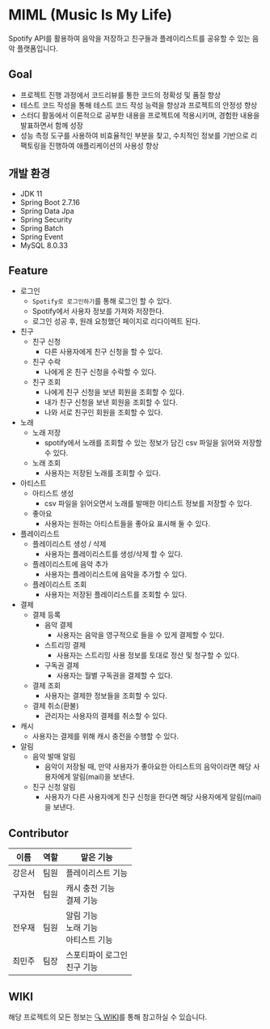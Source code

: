 # MIML (Music Is My Life)
Spotify API를 활용하여 음악을 저장하고 친구들과 플레이리스트를 공유할 수 있는 음악 플랫폼입니다. 

## Goal
- 프로젝트 진행 과정에서 코드리뷰를 통한 코드의 정확성 및 품질 향상
- 테스트 코드 작성을 통해  테스트 코드 작성 능력을 향상과 프로젝트의 안정성 향상
- 스터디 활동에서 이론적으로 공부한 내용을 프로젝트에 적용시키며, 경험한 내용을 발표하면서 함께 성장
- 성능 측정 도구를 사용하여 비효율적인 부분을 찾고, 수치적인 정보를 기반으로 리팩토링을 진행하여 애플리케이션의 사용성 향상

## 개발 환경
- JDK 11
- Spring Boot 2.7.16
- Spring Data Jpa
- Spring Security
- Spring Batch
- Spring Event
- MySQL 8.0.33

## Feature
- 로그인
	- `Spotify로 로그인하기`를 통해 로그인 할 수 있다.
    - Spotify에서 사용자 정보를 가져와 저장한다.
    - 로그인 성공 후, 원래 요청했던 페이지로 리다이렉트 된다.
- 친구
    - 친구 신청
        - 다른 사용자에게 친구 신청을 할 수 있다.
    - 친구 수락
        - 나에게 온 친구 신청을 수락할 수 있다.
    - 친구 조회
		- 나에게 친구 신청을 보낸 회원을 조회할 수 있다.
		- 내가 친구 신청을 보낸 회원을 조회할 수 있다.
		- 나와 서로 친구인 회원을 조회할 수 있다.
- 노래
	- 노래 저장
		- spotify에서 노래를 조회할 수 있는 정보가 담긴 csv 파일을 읽어와 저장할 수 있다.
	- 노래 조회
		- 사용자는 저장된 노래를 조회할 수 있다.
- 아티스트
	- 아티스트 생성
		- csv 파일을 읽어오면서 노래를 발매한 아티스트 정보를 저장할 수 있다.
	- 좋아요
		- 사용자는 원하는 아티스트들을 좋아요 표시해 둘 수 있다. 
- 플레이리스트
	- 플레이리스트 생성 / 삭제
		- 사용자는 플레이리스트를 생성/삭제 할 수 있다.
	- 플레이리스트에 음악 추가
		- 사용자는 플레이리스트에 음악을 추가할 수 있다.
	- 플레이리스트 조회
		- 사용자는 저장된 플레이리스트를 조회할 수 있다.
- 결제
	- 결제 등록
		- 음악 결제 
		    - 사용자는 음악을 영구적으로 들을 수 있게 결제할 수 있다.
		- 스트리밍 결제
		    - 사용자는 스트리밍 사용 정보를 토대로 정산 및 청구할 수 있다.
		- 구독권 결제
		    - 사용자는 월별 구독권을 결제할 수 있다.
	- 결제 조회
		- 사용자는 결제한 정보들을 조회할 수 있다.
	- 결제 취소(환불)
		- 관리자는 사용자의 결제를 취소할 수 있다. 
- 캐시
	- 사용자는 결제를 위해 캐시 충전을 수행할 수 있다.
- 알림
	- 음악 발매 알림
		- 음악이 저장될 때, 만약 사용자가 좋아요한 아티스트의 음악이라면 해당 사용자에게 알림(mail)을 보낸다.
	- 친구 신청 알림
		- 사용자가 다른 사용자에게 친구 신청을 한다면 해당 사용자에게 알림(mail)을 보낸다.

## Contributor

|이름|역할| 맡은 기능             |
|------|---|-------------------|
|강은서|팀원| 플레이리스트 기능         |
|구자현|팀원| 캐시 충전 기능<br>결제 기능 |
|전우재|팀원| 알림 기능<br>노래 기능<br>아티스트 기능       |
|최민주|팀장| 스포티파이 로그인<br>친구 기능         |


## WIKI
해당 프로젝트의 모든 정보는 [🔍 WIKI](https://github.com/petit-a-petit/MIML/wiki)를 통해 참고하실 수 있습니다.

